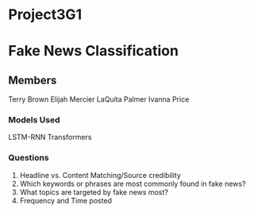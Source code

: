 # Project3G1
# Fake News Classification
## Members
Terry Brown
Elijah Mercier
LaQuita Palmer
Ivanna Price

### Models Used 
LSTM-RNN
Transformers

### Questions
1. Headline vs. Content Matching/Source credibility
2. Which keywords or phrases are most commonly found in fake news?
3. What topics are targeted by fake news most?
4. Frequency and Time posted